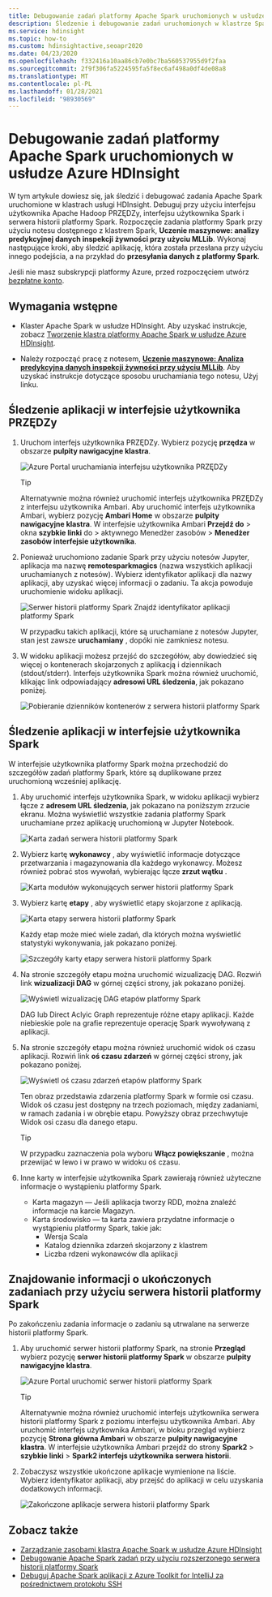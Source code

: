 ```yaml
---
title: Debugowanie zadań platformy Apache Spark uruchomionych w usłudze Azure HDInsight
description: Śledzenie i debugowanie zadań uruchomionych w klastrze Spark w usłudze Azure HDInsight za pomocą interfejsu użytkownika, interfejsu użytkownika platformy Spark i serwera historii platformy Spark
ms.service: hdinsight
ms.topic: how-to
ms.custom: hdinsightactive,seoapr2020
ms.date: 04/23/2020
ms.openlocfilehash: f332416a10aa86cb7e0bc7ba560537955d9f2faa
ms.sourcegitcommit: 2f9f306fa5224595fa5f8ec6af498a0df4de08a8
ms.translationtype: MT
ms.contentlocale: pl-PL
ms.lasthandoff: 01/28/2021
ms.locfileid: "98930569"
---
```

# <a name="debug-apache-spark-jobs-running-on-azure-hdinsight"></a>Debugowanie zadań platformy Apache Spark uruchomionych w usłudze Azure HDInsight

W tym artykule dowiesz się, jak śledzić i debugować zadania Apache Spark uruchomione w klastrach usługi HDInsight. Debuguj przy użyciu interfejsu użytkownika Apache Hadoop PRZĘDZy, interfejsu użytkownika Spark i serwera historii platformy Spark. Rozpoczęcie zadania platformy Spark przy użyciu notesu dostępnego z klastrem Spark, **Uczenie maszynowe: analizy predykcyjnej danych inspekcji żywności przy użyciu MLLib**. Wykonaj następujące kroki, aby śledzić aplikację, która została przesłana przy użyciu innego podejścia, a na przykład do **przesyłania danych z platformy Spark**.

Jeśli nie masz subskrypcji platformy Azure, przed rozpoczęciem utwórz [bezpłatne konto](https://azure.microsoft.com/free/?WT.mc_id=A261C142F).

## <a name="prerequisites"></a>Wymagania wstępne

* Klaster Apache Spark w usłudze HDInsight. Aby uzyskać instrukcje, zobacz [Tworzenie klastra platformy Apache Spark w usłudze Azure HDInsight](apache-spark-jupyter-spark-sql.md).

* Należy rozpocząć pracę z notesem, **[Uczenie maszynowe: Analiza predykcyjna danych inspekcji żywności przy użyciu MLLib](apache-spark-machine-learning-mllib-ipython.md)**. Aby uzyskać instrukcje dotyczące sposobu uruchamiania tego notesu, Użyj linku.  

## <a name="track-an-application-in-the-yarn-ui"></a>Śledzenie aplikacji w interfejsie użytkownika PRZĘDZy

1. Uruchom interfejs użytkownika PRZĘDZy. Wybierz pozycję **przędza** w obszarze **pulpity nawigacyjne klastra**.

    ![Azure Portal uruchamiania interfejsu użytkownika PRZĘDZy](./media/apache-spark-job-debugging/launch-apache-yarn-ui.png)

   > [!TIP]  
   > Alternatywnie można również uruchomić interfejs użytkownika PRZĘDZy z interfejsu użytkownika Ambari. Aby uruchomić interfejs użytkownika Ambari, wybierz pozycję **Ambari Home** w obszarze **pulpity nawigacyjne klastra**. W interfejsie użytkownika Ambari **Przejdź do**  >  okna **szybkie linki** do > aktywnego Menedżer zasobów > **Menedżer zasobów interfejsie użytkownika**.

2. Ponieważ uruchomiono zadanie Spark przy użyciu notesów Jupyter, aplikacja ma nazwę **remotesparkmagics** (nazwa wszystkich aplikacji uruchamianych z notesów). Wybierz identyfikator aplikacji dla nazwy aplikacji, aby uzyskać więcej informacji o zadaniu. Ta akcja powoduje uruchomienie widoku aplikacji.

    ![Serwer historii platformy Spark Znajdź identyfikator aplikacji platformy Spark](./media/apache-spark-job-debugging/find-application-id1.png)

    W przypadku takich aplikacji, które są uruchamiane z notesów Jupyter, stan jest zawsze **uruchamiany** , dopóki nie zamkniesz notesu.

3. W widoku aplikacji możesz przejść do szczegółów, aby dowiedzieć się więcej o kontenerach skojarzonych z aplikacją i dziennikach (stdout/stderr). Interfejs użytkownika Spark można również uruchomić, klikając link odpowiadający **adresowi URL śledzenia**, jak pokazano poniżej.

    ![Pobieranie dzienników kontenerów z serwera historii platformy Spark](./media/apache-spark-job-debugging/download-container-logs.png)

## <a name="track-an-application-in-the-spark-ui"></a>Śledzenie aplikacji w interfejsie użytkownika Spark

W interfejsie użytkownika platformy Spark można przechodzić do szczegółów zadań platformy Spark, które są duplikowane przez uruchomioną wcześniej aplikację.

1. Aby uruchomić interfejs użytkownika Spark, w widoku aplikacji wybierz łącze z **adresem URL śledzenia**, jak pokazano na poniższym zrzucie ekranu. Można wyświetlić wszystkie zadania platformy Spark uruchamiane przez aplikację uruchomioną w Jupyter Notebook.

    ![Karta zadań serwera historii platformy Spark](./media/apache-spark-job-debugging/view-apache-spark-jobs.png)

2. Wybierz kartę **wykonawcy** , aby wyświetlić informacje dotyczące przetwarzania i magazynowania dla każdego wykonawcy. Możesz również pobrać stos wywołań, wybierając łącze **zrzut wątku** .

    ![Karta modułów wykonujących serwer historii platformy Spark](./media/apache-spark-job-debugging/view-spark-executors.png)

3. Wybierz kartę **etapy** , aby wyświetlić etapy skojarzone z aplikacją.

    ![Karta etapy serwera historii platformy Spark](./media/apache-spark-job-debugging/view-apache-spark-stages.png "Wyświetl etapy platformy Spark")

    Każdy etap może mieć wiele zadań, dla których można wyświetlić statystyki wykonywania, jak pokazano poniżej.

    ![Szczegóły karty etapy serwera historii platformy Spark](./media/apache-spark-job-debugging/view-spark-stages-details.png "Wyświetl szczegóły etapów platformy Spark")

4. Na stronie szczegóły etapu można uruchomić wizualizację DAG. Rozwiń link **wizualizacji DAG** w górnej części strony, jak pokazano poniżej.

    ![Wyświetl wizualizację DAG etapów platformy Spark](./media/apache-spark-job-debugging/view-spark-stages-dag-visualization.png)

    DAG lub Direct Aclyic Graph reprezentuje różne etapy aplikacji. Każde niebieskie pole na grafie reprezentuje operację Spark wywoływaną z aplikacji.

5. Na stronie szczegóły etapu można również uruchomić widok oś czasu aplikacji. Rozwiń link **oś czasu zdarzeń** w górnej części strony, jak pokazano poniżej.

    ![Wyświetl oś czasu zdarzeń etapów platformy Spark](./media/apache-spark-job-debugging/view-spark-stages-event-timeline.png)

    Ten obraz przedstawia zdarzenia platformy Spark w formie osi czasu. Widok oś czasu jest dostępny na trzech poziomach, między zadaniami, w ramach zadania i w obrębie etapu. Powyższy obraz przechwytuje Widok osi czasu dla danego etapu.

   > [!TIP]  
   > W przypadku zaznaczenia pola wyboru **Włącz powiększanie** , można przewijać w lewo i w prawo w widoku oś czasu.

6. Inne karty w interfejsie użytkownika Spark zawierają również użyteczne informacje o wystąpieniu platformy Spark.

   * Karta magazyn — Jeśli aplikacja tworzy RDD, można znaleźć informacje na karcie Magazyn.
   * Karta środowisko — ta karta zawiera przydatne informacje o wystąpieniu platformy Spark, takie jak:
     * Wersja Scala
     * Katalog dziennika zdarzeń skojarzony z klastrem
     * Liczba rdzeni wykonawców dla aplikacji

## <a name="find-information-about-completed-jobs-using-the-spark-history-server"></a>Znajdowanie informacji o ukończonych zadaniach przy użyciu serwera historii platformy Spark

Po zakończeniu zadania informacje o zadaniu są utrwalane na serwerze historii platformy Spark.

1. Aby uruchomić serwer historii platformy Spark, na stronie **Przegląd** wybierz pozycję **serwer historii platformy Spark** w obszarze **pulpity nawigacyjne klastra**.

    ![Azure Portal uruchomić serwer historii platformy Spark](./media/apache-spark-job-debugging/launch-spark-history-server.png "Uruchom historię platformy Spark serwer1")

   > [!TIP]  
   > Alternatywnie można również uruchomić interfejs użytkownika serwera historii platformy Spark z poziomu interfejsu użytkownika Ambari. Aby uruchomić interfejs użytkownika Ambari, w bloku przegląd wybierz pozycję **Strona główna Ambari** w obszarze **pulpity nawigacyjne klastra**. W interfejsie użytkownika Ambari przejdź do strony **Spark2**  >  **szybkie linki**  >  **Spark2 interfejs użytkownika serwera historii**.

2. Zobaczysz wszystkie ukończone aplikacje wymienione na liście. Wybierz identyfikator aplikacji, aby przejść do aplikacji w celu uzyskania dodatkowych informacji.

    ![Zakończone aplikacje serwera historii platformy Spark](./media/apache-spark-job-debugging/view-completed-applications.png "Uruchom historię platformy Spark Serwer2")

## <a name="see-also"></a>Zobacz także

* [Zarządzanie zasobami klastra Apache Spark w usłudze Azure HDInsight](apache-spark-resource-manager.md)
* [Debugowanie Apache Spark zadań przy użyciu rozszerzonego serwera historii platformy Spark](apache-azure-spark-history-server.md)
* [Debuguj Apache Spark aplikacji z Azure Toolkit for IntelliJ za pośrednictwem protokołu SSH](apache-spark-intellij-tool-debug-remotely-through-ssh.md)
